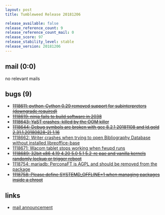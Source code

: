 ```yaml
---
layout: post
title: Tumbleweed Release 20181206

release_available: false
release_reference_count: 9
release_reference_count_mail: 0
release_score: 97
release_stability_level: stable
release_version: 20181206
---
```


## mail (0:0)

no relevant mails

## bugs (9)

<!--more-->

- ~~[1118611: python-Cython 0.29 removed support for subinterpreters (downgrade required)](https://bugzilla.opensuse.org/show_bug.cgi?id=1118611)~~
- ~~[1118619: ninja fails to build software in 2038](https://bugzilla.opensuse.org/show_bug.cgi?id=1118619)~~
- ~~[1118643: YaST crashes, killed by the OOM killer](https://bugzilla.opensuse.org/show_bug.cgi?id=1118643)~~
- ~~[1118644: Debug symbols are broken with gcc 8.2.1 20181108 and ld.gold 2.31.1.20180828-2) 1.16](https://bugzilla.opensuse.org/show_bug.cgi?id=1118644)~~
- [1118662: Writer crashes when trying to open Bibliography Database without installed libreoffice-base](https://bugzilla.opensuse.org/show_bug.cgi?id=1118662)
- [1118671: Wacom tablet stops working when fwupd runs](https://bugzilla.opensuse.org/show_bug.cgi?id=1118671)
- ~~[1118689: 32bit x86 4.19 4.20 5.0 5.1 5.2-rc pae and vanilla kernels randomly lockup or trigger reboot](https://bugzilla.opensuse.org/show_bug.cgi?id=1118689)~~
- [1118754: mariadb: PerconaFT is AGPL and should be removed from the package](https://bugzilla.opensuse.org/show_bug.cgi?id=1118754)
- ~~[1118758: Please define SYSTEMD_OFFLINE=1 when managing packages inside a chroot](https://bugzilla.opensuse.org/show_bug.cgi?id=1118758)~~



## links

- [mail announcement](https://lists.opensuse.org/opensuse-factory/2018-12/msg00059.html)
